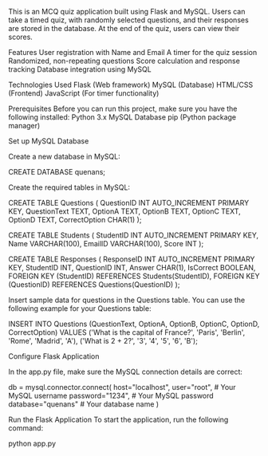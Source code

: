 This is an MCQ quiz application built using Flask and MySQL. Users can take a timed quiz, with randomly selected questions, and their responses are stored in the database. At the end of the quiz, users can view their scores.

Features
User registration with Name and Email
A timer for the quiz session
Randomized, non-repeating questions
Score calculation and response tracking
Database integration using MySQL


Technologies Used
Flask (Web framework)
MySQL (Database)
HTML/CSS (Frontend)
JavaScript (For timer functionality)


Prerequisites
Before you can run this project, make sure you have the following installed:
Python 3.x
MySQL Database
pip (Python package manager)


Set up MySQL Database

Create a new database in MySQL:

CREATE DATABASE quenans;

Create the required tables in MySQL:

CREATE TABLE Questions (
    QuestionID INT AUTO_INCREMENT PRIMARY KEY,
    QuestionText TEXT,
    OptionA TEXT,
    OptionB TEXT,
    OptionC TEXT,
    OptionD TEXT,
    CorrectOption CHAR(1)
);

CREATE TABLE Students (
    StudentID INT AUTO_INCREMENT PRIMARY KEY,
    Name VARCHAR(100),
    EmailID VARCHAR(100),
    Score INT
);

CREATE TABLE Responses (
    ResponseID INT AUTO_INCREMENT PRIMARY KEY,
    StudentID INT,
    QuestionID INT,
    Answer CHAR(1),
    IsCorrect BOOLEAN,
    FOREIGN KEY (StudentID) REFERENCES Students(StudentID),
    FOREIGN KEY (QuestionID) REFERENCES Questions(QuestionID)
);


Insert sample data for questions in the Questions table. You can use the following example for your Questions table:

INSERT INTO Questions (QuestionText, OptionA, OptionB, OptionC, OptionD, CorrectOption) 
VALUES
('What is the capital of France?', 'Paris', 'Berlin', 'Rome', 'Madrid', 'A'),
('What is 2 + 2?', '3', '4', '5', '6', 'B');


Configure Flask Application

In the app.py file, make sure the MySQL connection details are correct:

db = mysql.connector.connect(
    host="localhost",
    user="root",  # Your MySQL username
    password="1234",  # Your MySQL password
    database="quenans"  # Your database name
)

Run the Flask Application
To start the application, run the following command:

python app.py
